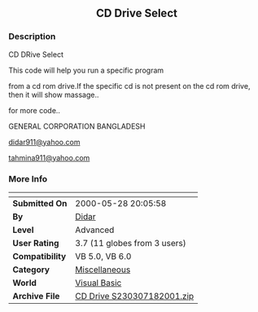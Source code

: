 ﻿<div align="center">

## CD Drive Select


</div>

### Description

CD DRive Select

This code will help you run a specific program

from a cd rom drive.If the specific cd is not present on the cd rom drive, then it will show massage..

for more code..

GENERAL CORPORATION BANGLADESH

didar911@yahoo.com

tahmina911@yahoo.com
 
### More Info
 


<span>             |<span>
---                |---
**Submitted On**   |2000-05-28 20:05:58
**By**             |[Didar](https://github.com/Planet-Source-Code/PSCIndex/blob/master/ByAuthor/didar.md)
**Level**          |Advanced
**User Rating**    |3.7 (11 globes from 3 users)
**Compatibility**  |VB 5\.0, VB 6\.0
**Category**       |[Miscellaneous](https://github.com/Planet-Source-Code/PSCIndex/blob/master/ByCategory/miscellaneous__1-1.md)
**World**          |[Visual Basic](https://github.com/Planet-Source-Code/PSCIndex/blob/master/ByWorld/visual-basic.md)
**Archive File**   |[CD Drive S230307182001\.zip](https://github.com/Planet-Source-Code/didar-cd-drive-select__1-25172/archive/master.zip)








